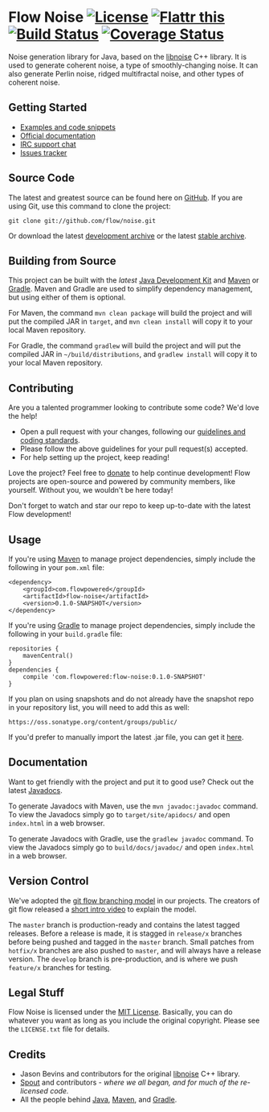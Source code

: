 # Flow Noise [![License](http://img.shields.io/badge/license-MIT-lightgrey.svg?style=flat)][License] [![Flattr this](http://img.shields.io/badge/flattr-donate-lightgrey.svg?style=flat)][Donate] [![Build Status](http://img.shields.io/travis/flow/noise/develop.svg?style=flat)](https://travis-ci.org/flow/noise) [![Coverage Status](http://img.shields.io/coveralls/flow/noise/develop.svg?style=flat)](https://coveralls.io/r/flow/noise)

Noise generation library for Java, based on the [libnoise](http://libnoise.sourceforge.net/) C++ library. It is used to generate coherent noise, a type of smoothly-changing noise. It can also generate Perlin noise, ridged multifractal noise, and other types of coherent noise.

## Getting Started
* [Examples and code snippets](https://github.com/flow/examples/tree/master/noise)
* [Official documentation](#documentation)
* [IRC support chat](http://kiwiirc.com/client/irc.esper.net/flow)
* [Issues tracker](https://github.com/flow/noise/issues)

## Source Code
The latest and greatest source can be found here on [GitHub](https://github.com/flow/noise). If you are using Git, use this command to clone the project:

    git clone git://github.com/flow/noise.git

Or download the latest [development archive](https://github.com/flow/noise/archive/develop.zip) or the latest [stable archive](https://github.com/flow/noise/archive/master.zip).

## Building from Source
This project can be built with the _latest_ [Java Development Kit](http://oracle.com/technetwork/java/javase/downloads) and [Maven](https://maven.apache.org/) or [Gradle](https://www.gradle.org/). Maven and Gradle are used to simplify dependency management, but using either of them is optional.

For Maven, the command `mvn clean package` will build the project and will put the compiled JAR in `target`, and `mvn clean install` will copy it to your local Maven repository.

For Gradle, the command `gradlew` will build the project and will put the compiled JAR in `~/build/distributions`, and `gradlew install` will copy it to your local Maven repository.

## Contributing
Are you a talented programmer looking to contribute some code? We'd love the help!

* Open a pull request with your changes, following our [guidelines and coding standards](CONTRIBUTING.md).
* Please follow the above guidelines for your pull request(s) accepted.
* For help setting up the project, keep reading!

Love the project? Feel free to [donate] to help continue development! Flow projects are open-source and powered by community members, like yourself. Without you, we wouldn't be here today!

Don't forget to watch and star our repo to keep up-to-date with the latest Flow development!

## Usage
If you're using [Maven](https://maven.apache.org/download.html) to manage project dependencies, simply include the following in your `pom.xml` file:

    <dependency>
        <groupId>com.flowpowered</groupId>
        <artifactId>flow-noise</artifactId>
        <version>0.1.0-SNAPSHOT</version>
    </dependency>

If you're using [Gradle](https://www.gradle.org/) to manage project dependencies, simply include the following in your `build.gradle` file:

    repositories {
        mavenCentral()
    }
    dependencies {
        compile 'com.flowpowered:flow-noise:0.1.0-SNAPSHOT'
    }

If you plan on using snapshots and do not already have the snapshot repo in your repository list, you will need to add this as well:

    https://oss.sonatype.org/content/groups/public/

If you'd prefer to manually import the latest .jar file, you can get it [here](https://github.com/flow/noise/releases).

## Documentation
Want to get friendly with the project and put it to good use? Check out the latest [Javadocs](https://flowpowered.com/noise).

To generate Javadocs with Maven, use the `mvn javadoc:javadoc` command. To view the Javadocs simply go to `target/site/apidocs/` and open `index.html` in a web browser.

To generate Javadocs with Gradle, use the `gradlew javadoc` command. To view the Javadocs simply go to `build/docs/javadoc/` and open `index.html` in a web browser.

## Version Control
We've adopted the [git flow branching model](http://nvie.com/posts/a-successful-git-branching-model/) in our projects. The creators of git flow released a [short intro video](http://vimeo.com/16018419) to explain the model.

The `master` branch is production-ready and contains the latest tagged releases. Before a release is made, it is stagged in `release/x` branches before being pushed and tagged in the `master` branch. Small patches from `hotfix/x` branches are also pushed to `master`, and will always have a release version. The `develop` branch is pre-production, and is where we push `feature/x` branches for testing.

## Legal Stuff
Flow Noise is licensed under the [MIT License][License]. Basically, you can do whatever you want as long as you include the original copyright. Please see the `LICENSE.txt` file for details.

## Credits
* Jason Bevins and contributors for the original [libnoise](http://libnoise.sourceforge.net/) C++ library.
* [Spout](https://spout.org/) and contributors - *where we all began, and for much of the re-licensed code.*
* All the people behind [Java](http://www.oracle.com/technetwork/java/index.html), [Maven](https://maven.apache.org/), and [Gradle](https://www.gradle.org/).

[Donate]: https://flattr.com/submit/auto?user_id=spout&url=https://github.com/flow/noise&title=Flow+Noise&language=Java&tags=github&category=software
[License]: https://tldrlegal.com/l/mit
